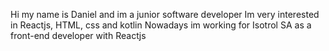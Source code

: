 Hi my name is Daniel and im a junior software developer
Im very interested in Reactjs, HTML, css and kotlin
Nowadays im working for Isotrol SA as a front-end developer with Reactjs
